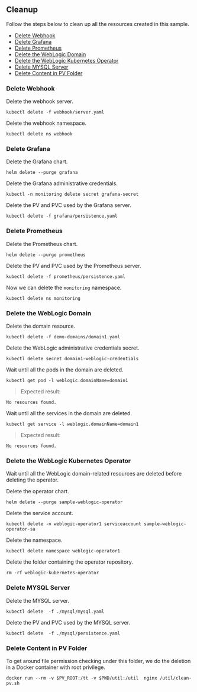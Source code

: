 ## Cleanup
Follow the steps below to clean up all the resources created in this sample.
* [Delete Webhook](#delete-webhook)
* [Delete Grafana](#delete-grafana)
* [Delete Prometheus](#delete-prometheus)
* [Delete the WebLogic Domain](#delete-the-wls-domain)
* [Delete the WebLogic Kubernetes Operator](#delete-the-wls-kubernetes-operator)
* [Delete MYSQL Server](#delete-mysql-server)
* [Delete Content in PV Folder](#delete-content-in-pv-folder)

### Delete Webhook
Delete the webhook server.
```
kubectl delete -f webhook/server.yaml
```
Delete the webhook namespace.
```
kubectl delete ns webhook
```

### Delete Grafana
Delete the Grafana chart.
```
helm delete --purge grafana
```

Delete the Grafana administrative credentials.
```
kubectl -n monitoring delete secret grafana-secret
```

Delete the PV and PVC used by the Grafana server.
```
kubectl delete -f grafana/persistence.yaml
```
### Delete Prometheus
Delete the Prometheus chart.
```
helm delete --purge prometheus
```

Delete the PV and PVC used by the Prometheus server.
```
kubectl delete -f prometheus/persistence.yaml
```

Now we can delete the `monitoring` namespace.
```
kubectl delete ns monitoring
```

### Delete the WebLogic Domain
Delete the domain resource.
```
kubectl delete -f demo-domains/domain1.yaml
```

Delete the WebLogic administrative credentials secret.
```
kubectl delete secret domain1-weblogic-credentials
```

Wait until all the pods in the domain are deleted.
```
kubectl get pod -l weblogic.domainName=domain1
```
> Expected result:
```
No resources found.
```

Wait until all the services in the domain are deleted.
```
kubectl get service -l weblogic.domainName=domain1
```
> Expected result:
```
No resources found.
```

### Delete the WebLogic Kubernetes Operator
Wait until all the WebLogic domain-related resources are deleted before deleting the operator.

Delete the operator chart.
```
helm delete --purge sample-weblogic-operator
```

Delete the service account.
```
kubectl delete -n weblogic-operator1 serviceaccount sample-weblogic-operator-sa
```

Delete the namespace.
```
kubectl delete namespace weblogic-operator1
```

Delete the folder containing the operator repository.
```
rm -rf weblogic-kubernetes-operator
```

### Delete MYSQL Server
Delete the MYSQL server.
```
kubectl delete  -f ./mysql/mysql.yaml
```

Delete the PV and PVC used by the MYSQL server.
```
kubectl delete  -f ./mysql/persistence.yaml
```

### Delete Content in PV Folder
To get around file permission checking under this folder, we do the deletion in a Docker container with root privilege.
```
docker run --rm -v $PV_ROOT:/tt -v $PWD/util:/util  nginx /util/clean-pv.sh
```
